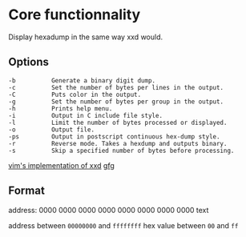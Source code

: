 # Core functionnality
Display hexadump in the same way xxd would.

## Options
    -b          Generate a binary digit dump.
    -c          Set the number of bytes per lines in the output.
    -C          Puts color in the output.
    -g          Set the number of bytes per group in the output.
    -h          Prints help menu.
    -i          Output in C include file style.
    -l          Limit the number of bytes processed or displayed.
    -o          Output file.
    -ps         Output in postscript continuous hex-dump style.
    -r          Reverse mode. Takes a hexdump and outputs binary.
    -s          Skip a specified number of bytes before processing.


[vim's implementation of xxd](https://github.com/vim/vim/blob/master/src/xxd/xxd.c#L252)
[gfg](https://www.geeksforgeeks.org/xxd-command-in-linux/)

## Format

address: 0000 0000 0000 0000 0000 0000 0000 0000 text

address between `00000000` and `ffffffff`
hex value between `00` and  `ff`
